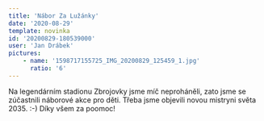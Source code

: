 ```yaml
---
title: 'Nábor Za Lužánky'
date: '2020-08-29'
template: novinka
id: '20200829-180539000'
user: 'Jan Drábek'
pictures:
    - name: '1598717155725_IMG_20200829_125459_1.jpg'
      ratio: '6'
---
```

Na legendárním stadionu Zbrojovky jsme míč neproháněli, zato jsme se zúčastnili náborové akce pro děti. Třeba jsme objevili novou mistryni světa 2035. :-) Díky všem za poomoc!  
